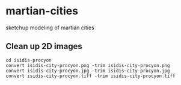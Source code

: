 # martian-cities

sketchup modeling of martian cities


## Clean up 2D images

```
cd isidis-procyon
convert isidis-city-procyon.png -trim isidis-city-procyon.png
convert isidis-city-procyon.jpg -trim isidis-city-procyon.jpg
convert isidis-city-procyon.tiff -trim isidis-city-procyon.tiff
```
